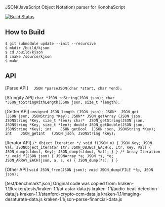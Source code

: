 JSON(JavaScript Object Notation) parser for KonohaScript

[![Build Status](https://secure.travis-ci.org/imasahiro/kjson.png)](http://travis-ci.org/imasahiro/kjson)

How to Build
---
```
$ git submodule update --init --recursive
$ mkdir /build/kjson
$ cd /build/kjson
$ cmake /source/kjson
$ make
```

API
---
[Parse API]
`  JSON *parseJSON(char *start, char *end);`

[Stringify API]
`
  char *JSON_toString(JSON json);
  char *JSON_toStringWithLength(JSON json, size_t *length);
`

[Getter API]
`
  unsigned JSON_length (JSON json);
  JSON*  JSON_get      (JSON json, JSONString *Key);
  JSON** JSON_getArray (JSON json, JSONString *Key, size_t *len);
  char*  JSON_getString(JSON json, JSONString *Key, size_t *len);
  double JSON_getDouble(JSON json, JSONString *Key);
  int    JSON_getBool  (JSON json, JSONString *Key);
  int    JSON_getInt   (JSON json, JSONString *Key);
`

[Iterator API]
`
  /* Object Iteration */
  void f(JSON o) {
    JSON Key; JSON Val;
    JSONObject_iterator Itr;
    JSON_OBJECT_EACH(o, Itr, Key, Val) {
        JSON_dump(stdout, Key);
        JSON_dump(stdout, Val);
    }
  }
  /* Array Iteration */
  void f(JSON json) {
    JSONArray *a;
    JSON *s, *e;
    JSON_ARRAY_EACH(json, a, s, e) {
        JSON_dump(*s);
    }
  }
`

[Other API]
`
  void JSON_free(JSON json);
  void JSON_dump(FILE *fp, JSON json);
`

[test/benchmark\*.json]
  Original code was copied from:
  kraken-1.1/kraken/tests/kraken-1.1/ai-astar-data.js
  kraken-1.1/audio-beat-detection-data.js
  kraken-1.1/stanford-crypto-ccm-data.js
  kraken-1.1/imaging-desaturate-data.js
  kraken-1.1/json-parse-financial-data.js
